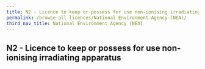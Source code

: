```yaml
---
title: N2 - Licence to keep or possess for use non-ionising irradiating apparatus
permalink: /browse-all-licences/National-Environment-Agency-(NEA)/
third_nav_title: National Environment Agency (NEA)
---
```

## N2 - Licence to keep or possess for use non-ionising irradiating apparatus
